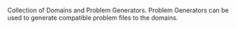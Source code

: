 Collection of Domains and Problem Generators. Problem Generators can be used to generate compatible problem files to the domains.
